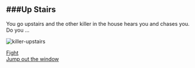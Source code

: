 ###Up Stairs
---
You go upstairs and the other killer in the house hears you and chases you. Do you ...

![killer-upstairs](https://1.bp.blogspot.com/-MSM4_ZNIrGc/WkXl6pX6sWI/AAAAAAAAAi0/BQFU9nm2T3ouQs0U3_-uLaE5-LKaNX7GwCEwYBhgL/s1600/186901456.jpg)

[Fight](death.md)  
[Jump out the window](escape.md)